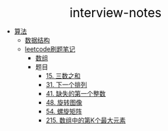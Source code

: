 <center><a href="#" target="_Self" style="font-size:28px;text-decoration:none;color:#000000;">interview-notes</a></center>

* [算法](算法/)
  * [数据结构](算法/数据结构/)
  * [leetcode刷题笔记](算法/leetcode/)
    * [数组](算法/leetcode/array/)
    * 题目
      * [15. 三数之和](算法/leetcode/array/15.%20三数之和)
      * [31. 下一个排列](算法/leetcode/array/31.%20下一个排列)
      * [41. 缺失的第一个整数](算法/leetcode/array/41.%20缺失的第一个整数)
      * [48. 旋转图像](算法/leetcode/array/48.%20旋转图像)
      * [54. 螺旋矩阵](算法/leetcode/array/54.%20螺旋矩阵)
      * [215. 数组中的第K个最大元素](算法/leetcode/array/215.%20数组中的第K个最大元素)

